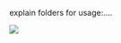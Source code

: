 

explain folders for usage:....



![](https://github.com/TomF98/Precomputing-approach-for-a-two-scale-phase-transition-mode/blob/master/Utils/output.gif)
